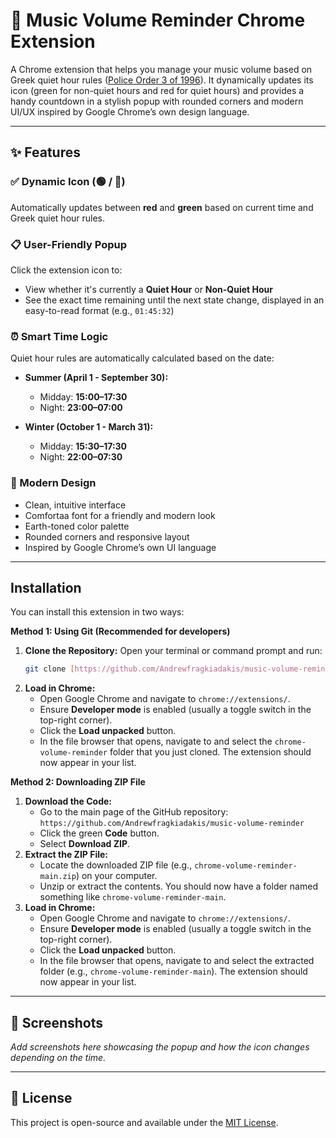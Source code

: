 # 🎵 Music Volume Reminder Chrome Extension

A Chrome extension that helps you manage your music volume based on Greek quiet hour rules ([Police Order 3 of 1996](https://www.astynomia.gr/odigos-tou-politi/chrisimes-symvoules/diafores/poies-einai-oi-ores-koinis-isychias/)).
It dynamically updates its icon (green for non-quiet hours and red for quiet hours) and provides a handy countdown in a stylish popup with rounded corners and modern UI/UX inspired by Google Chrome’s own design language.

---

## ✨ Features

### ✅ Dynamic Icon  (🟢 / 🔴)
Automatically updates between **red** and **green** based on current time and Greek quiet hour rules.

### 📋 User-Friendly Popup  
Click the extension icon to:
- View whether it's currently a **Quiet Hour** or **Non-Quiet Hour**
- See the exact time remaining until the next state change, displayed in an easy-to-read format (e.g., `01:45:32`)

### ⏰ Smart Time Logic  
Quiet hour rules are automatically calculated based on the date:

- **Summer (April 1 - September 30):**  
  - Midday: **15:00–17:30**  
  - Night: **23:00–07:00**

- **Winter (October 1 - March 31):**  
  - Midday: **15:30–17:30**  
  - Night: **22:00–07:30**

### 🎨 Modern Design  
- Clean, intuitive interface  
- Comfortaa font for a friendly and modern look  
- Earth-toned color palette  
- Rounded corners and responsive layout  
- Inspired by Google Chrome’s own UI language  

---

## Installation

You can install this extension in two ways:

**Method 1: Using Git (Recommended for developers)**

1.  **Clone the Repository:** Open your terminal or command prompt and run:
    ```bash
    git clone [https://github.com/Andrewfragkiadakis/music-volume-reminder.git](https://github.com/Andrewfragkiadakis/music-volume-reminder.git)
    ```
2.  **Load in Chrome:**
    * Open Google Chrome and navigate to `chrome://extensions/`.
    * Ensure **Developer mode** is enabled (usually a toggle switch in the top-right corner).
    * Click the **Load unpacked** button.
    * In the file browser that opens, navigate to and select the `chrome-volume-reminder` folder that you just cloned. The extension should now appear in your list.

**Method 2: Downloading ZIP File**

1.  **Download the Code:**
    * Go to the main page of the GitHub repository: `https://github.com/Andrewfragkiadakis/music-volume-reminder`
    * Click the green **Code** button.
    * Select **Download ZIP**.
2.  **Extract the ZIP File:**
    * Locate the downloaded ZIP file (e.g., `chrome-volume-reminder-main.zip`) on your computer.
    * Unzip or extract the contents. You should now have a folder named something like `chrome-volume-reminder-main`.
3.  **Load in Chrome:**
    * Open Google Chrome and navigate to `chrome://extensions/`.
    * Ensure **Developer mode** is enabled (usually a toggle switch in the top-right corner).
    * Click the **Load unpacked** button.
    * In the file browser that opens, navigate to and select the extracted folder (e.g., `chrome-volume-reminder-main`). The extension should now appear in your list.

---
## 📸 Screenshots

_Add screenshots here showcasing the popup and how the icon changes depending on the time._

---

## 📄 License

This project is open-source and available under the [MIT License](LICENSE).
